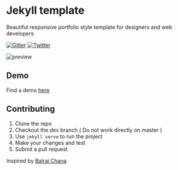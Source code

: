 # Jekyll template
Beautiful responsive portfolio style template for designers and web developers

[![Gitter](https://badges.gitter.im/nikrich/jekyll-slender-template.svg)](https://gitter.im/nikrich/jekyll-slender-template?utm_source=badge&utm_medium=badge&utm_campaign=pr-badge)
[![Twitter](https://img.shields.io/badge/Twitter-@slender_rich-blue.svg?style=flat)](https://twitter.com/slender_rich)

![preview](http://i.imgur.com/9Nz6Ib9.jpg)

## Demo
Find a demo [here](http://nikrich.github.io/jekyll-slender-template/#)

## Contributing

1. Clone the repo
2. Checkout the dev branch ( Do not work directly on master )
3. Use ```jekyll serve``` to run the project
4. Make your changes and test
5. Submit a pull request


Inspired by [Balraj Chana](https://dribbble.com/shots/2380700-New-Portfolio-Site-Live)
